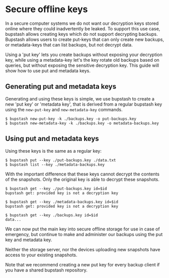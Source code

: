 # Secure offline keys

In a secure computer systems we do not want our decryption keys stored online where they could 
inadvertently be leaked. To support this use case, bupstash allows creating keys which do not support
decrypting backups. Bupstash allows users to create put-keys that can only create new backups, or metadata-keys that can list backups, but not decrypt data.

Using a 'put key' lets you create backups without exposing your decryption key, while using a metadata-key
let's the key rotate old backups based on queries, but without exposing the sensitive decryption key. This
guide will show how to use put and metadata keys.


## Generating put and metadata keys

Generating and using these keys is simple, we use bupstash to create a new 'put key' or 'metadata key', 
that is derived from a regular bupstash key using the `new-put-key` and `new-metadata-key` commands.

```
$ bupstash new-put-key -k ./backups.key -o put-backups.key
$ bupstash new-metadata-key -k ./backups.key -o metadata-backups.key
```

## Using put and metadata keys

Using these keys is the same as a regular key:

```
$ bupstash put --key ./put-backups.key ./data.txt
$ bupstash list --key ./metadata-backups.key
```

With the important difference that these keys cannot decrypt the contents of the snapshots.
Only the original key is able to decrypt these snapshots.

```
$ bupstash get --key ./put-backups.key id=$id 
bupstash get: provided key is not a decryption key

$ bupstash get --key ./metadata-backups.key id=$id
bupstash get: provided key is not a decryption key

$ bupstash get --key ./backups.key id=$id
data...
```

We can now put the main key into secure offline storage for use in case of emergency,
but continue to make and administer our backups using the put key and metadata key.

Neither the storage server, nor the devices uploading new snapshots 
have access to your existing snapshots.

Note that we recommend creating a new put key for every backup client if you have a shared bupstash
repository.